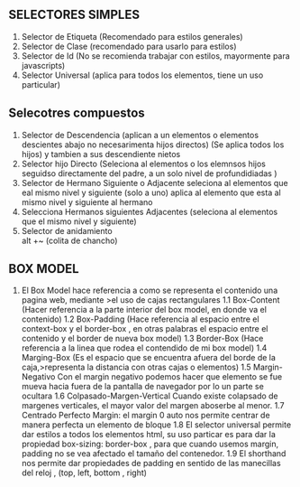 ## SELECTORES SIMPLES

1. Selector de Etiqueta (Recomendado para estilos generales)
2. Selector de Clase (recomendado para usarlo para estilos)
3. Selector de Id (No se recomienda trabajar con estilos, mayormente para javascripts)
4. Selector Universal (aplica para todos los elementos, tiene un uso particular)

## Selecotres compuestos
1. Selector de Descendencia  (aplican a un elementos o  elementos descientes abajo no necesarimenta hijos directos) (Se aplica todos los hijos) y tambien a sus descendiente nietos
2. Selector hijo Directo (Seleciona al elementos o los elemnsos hijos seguidso directamente del padre, a un solo nivel de profundidiadas )
3. Selector de Hermano Siguiente o Adjacente  seleciona al elementos que eal mismo nivel y siguiente (solo a uno)  aplica al elemento que esta al mismo nivel y siguiente al hermano
4. Selecciona Hermanos siguientes Adjacentes (seleciona al elementos que el mismo nivel y siguiente)
5. Selector de anidamiento  
alt +~ (colita de chancho)

## BOX MODEL

1.  El Box Model hace referencia a como se representa el contenido una pagina web, mediante >el uso de cajas rectangulares
1.1 Box-Content (Hacer referencia a la parte interior del box  model, en donde va el contenido)
1.2 Box-Padding (Hace referencia al espacio entre el context-box y el border-box , en otras palabras el espacio entre el contenido y el border de nueva box model)
1.3 Border-Box (Hace referencia a la linea que rodea el contendido de mi box model)
1.4 Marging-Box (Es el espacio que se encuentra afuera del borde de la caja,>representa la distancia con otras cajas o elementos)
1.5 Margin-Negativo Con el margin negativo podemos hacer que elemento se fue mueva hacia fuera de la pantalla de navegador por lo un parte se ocultara
1.6 Colpasado-Margen-Vertical Cuando existe colapsado de margenes verticales, el mayor valor del margen aboserbe al menor.
1.7 Centrado Perfecto Margin: el margin 0 auto nos permite centrar de manera perfecta un elemento de bloque
1.8 El selector universal permite dar estilos a todos los elementos html, su uso particar es para dar la propiedad box-sizing: border-box , para que cuando usemos margin, padding no se vea afectado el tamaño del contenedor.
1.9 El shorthand nos permite dar propiedades de padding en sentido de las manecillas del reloj , (top, left, bottom , right)